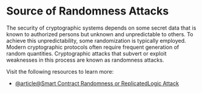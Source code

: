 # Source of Randomness Attacks

The security of cryptographic systems depends on some secret data that is known to authorized persons but unknown and unpredictable to others. To achieve this unpredictability, some randomization is typically employed. Modern cryptographic protocols often require frequent generation of random quantities. Cryptographic attacks that subvert or exploit weaknesses in this process are known as randomness attacks.

Visit the following resources to learn more:

- [@article@Smart Contract Randomness or ReplicatedLogic Attack](https://blog.finxter.com/randomness-or-replicatedlogic-attack-on-smart-contracts/)
